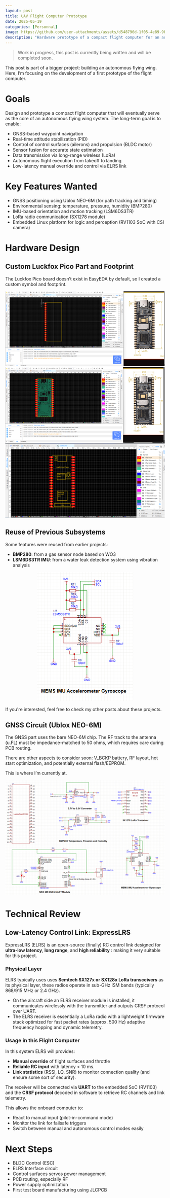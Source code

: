 ```yaml
---
layout: post
title: UAV Flight Computer Prototype
date: 2025-05-19
categories: [Personnal]
image: https://github.com/user-attachments/assets/d548796d-1f05-4e89-9b72-6fb4c76cdcb9
description: "Hardware prototype of a compact flight computer for an autonomous flying wing, integrating GNSS, IMU, LoRa, ELRS, and environmental sensors."
---
```


> Work in progress, this post is currently being written and will be completed soon.

This post is part of a bigger project: building an autonomous flying wing. Here, I’m focusing on the development of a first prototype of the flight computer.

# Goals

Design and prototype a compact flight computer that will eventually serve as the core of an autonomous flying wing system. The long-term goal is to enable:

- GNSS-based waypoint navigation
- Real-time attitude stabilization (PID)
- Control of control surfaces (ailerons) and propulsion (BLDC motor)
- Sensor fusion for accurate state estimation
- Data transmission via long-range wireless (LoRa)
- Autonomous flight execution from takeoff to landing
- Low-latency manual override and control via ELRS link

# Key Features Wanted

- GNSS positioning using Ublox NEO-6M (for path tracking and timing)
- Environmental sensing: temperature, pressure, humidity (BMP280)
- IMU-based orientation and motion tracking (LSM6DS3TR)
- LoRa radio communication (SX1278 module)
- Embedded Linux platform for logic and perception (RV1103 SoC with CSI camera)

# Hardware Design

## Custom Luckfox Pico Part and Footprint

The Luckfox Pico board doesn’t exist in EasyEDA by default, so I created a custom symbol and footprint.

![alt text](/assets/posts-images/personnal/uav-flight-computer/1.png)
![alt text](/assets/posts-images/personnal/uav-flight-computer/2.png)
![alt text](/assets/posts-images/personnal/uav-flight-computer/3.png)


## Reuse of Previous Subsystems

Some features were reused from earlier projects:
- **BMP280**: from a gas sensor node based on WO3
- **LSM6DS3TR IMU**: from a water leak detection system using vibration analysis

<p align="center">
    <img src="/assets/posts-images/personnal/uav-flight-computer/5.png" alt="alt text">
</p>

If you're interested, feel free to check my other posts about these projects.

## GNSS Circuit (Ublox NEO-6M)

The GNSS part uses the bare NEO-6M chip. The RF track to the antenna (u.FL) must be impedance-matched to 50 ohms, which requires care during PCB routing.

There are other aspects to consider soon: V_BCKP battery, RF layout, hot start optimization, and potentially external flash/EEPROM.

This is where I’m currently at.

![alt text](/assets/posts-images/personnal/uav-flight-computer/4.png)

# Technical Review

## Low-Latency Control Link: ExpressLRS

ExpressLRS (ELRS) is an open-source (finally) RC control link designed for **ultra-low latency**, **long range**, and **high reliability** : making it very suitable for this project.

### Physical Layer

ELRS typically uses uses **Semtech SX127x or SX128x LoRa transceivers** as its physical layer, these radios operate in sub-GHz ISM bands (typically 868/915 MHz or 2.4 GHz).

- On the aircraft side an ELRS receiver module is installed, it communicates wirelessly with the transmitter and outputs CRSF protocol over UART.
- The ELRS receiver is essentially a LoRa radio with a lightweight firmware stack optimized for fast packet rates (approx. 500 Hz) adaptive frequency hopping and dynamic telemetry.

### Usage in this Flight Computer

In this system ELRS will provides:

- **Manual override** of flight surfaces and throttle
- **Reliable RC input** with latency < 10 ms.
- **Link statistics** (RSSI, LQ, SNR) to monitor connection quality (and ensure some sort of security).

The receiver will be connected via **UART** to the embedded SoC (RV1103) and the **CRSF protocol** decoded in software to retrieve RC channels and link telemetry.

This allows the onboard computer to:
- React to manual input (pilot-in-command mode)
- Monitor the link for failsafe triggers
- Switch between manual and autonomous control modes easily

# Next Steps

- BLDC Control (ESC)
- ELRS Interface circuit
- Control surfaces servos power management
- PCB routing, especially RF
- Power supply optimization
- First test board manufacturing using JLCPCB